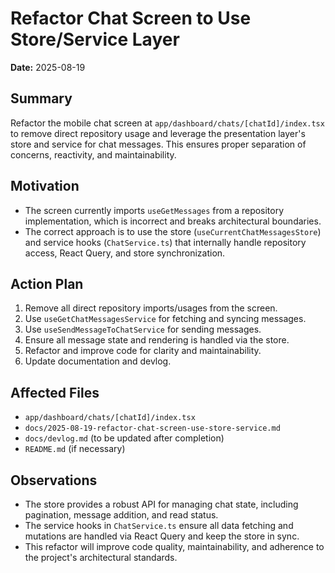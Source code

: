 # Refactor Chat Screen to Use Store/Service Layer

**Date:** 2025-08-19

## Summary

Refactor the mobile chat screen at `app/dashboard/chats/[chatId]/index.tsx` to remove direct repository usage and leverage the presentation layer's store and service for chat messages. This ensures proper separation of concerns, reactivity, and maintainability.

## Motivation

- The screen currently imports `useGetMessages` from a repository implementation, which is incorrect and breaks architectural boundaries.
- The correct approach is to use the store (`useCurrentChatMessagesStore`) and service hooks (`ChatService.ts`) that internally handle repository access, React Query, and store synchronization.

## Action Plan

1. Remove all direct repository imports/usages from the screen.
2. Use `useGetChatMessagesService` for fetching and syncing messages.
3. Use `useSendMessageToChatService` for sending messages.
4. Ensure all message state and rendering is handled via the store.
5. Refactor and improve code for clarity and maintainability.
6. Update documentation and devlog.

## Affected Files

- `app/dashboard/chats/[chatId]/index.tsx`
- `docs/2025-08-19-refactor-chat-screen-use-store-service.md`
- `docs/devlog.md` (to be updated after completion)
- `README.md` (if necessary)

## Observations

- The store provides a robust API for managing chat state, including pagination, message addition, and read status.
- The service hooks in `ChatService.ts` ensure all data fetching and mutations are handled via React Query and keep the store in sync.
- This refactor will improve code quality, maintainability, and adherence to the project's architectural standards.
